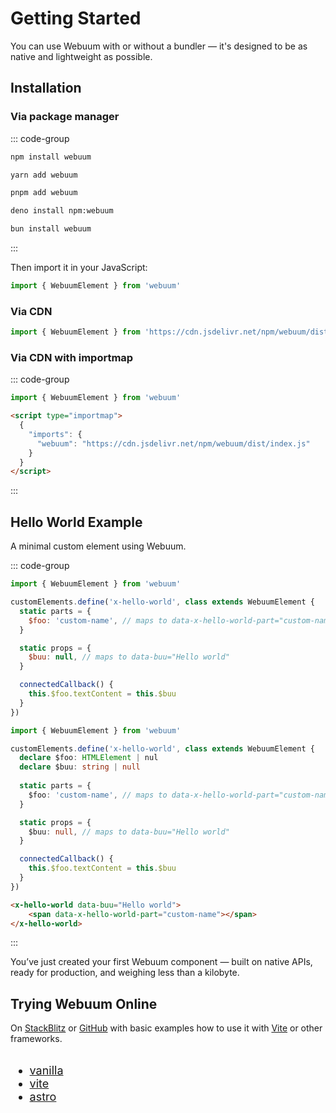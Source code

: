 # Getting Started

You can use Webuum with or without a bundler — it's designed to be as native and lightweight as possible.

## Installation

### Via package manager

::: code-group
```bash
npm install webuum
```
```bash
yarn add webuum
```
```bash
pnpm add webuum
```
```bash
deno install npm:webuum
```
```bash
bun install webuum
```
:::

Then import it in your JavaScript:

```js
import { WebuumElement } from 'webuum'
```

### Via CDN

```js
import { WebuumElement } from 'https://cdn.jsdelivr.net/npm/webuum/dist/index.js'
```

### Via CDN with importmap
::: code-group
```js
import { WebuumElement } from 'webuum'
```
```html
<script type="importmap">
  {
    "imports": {
      "webuum": "https://cdn.jsdelivr.net/npm/webuum/dist/index.js"
    }
  }
</script>
```
:::

## Hello World Example

A minimal custom element using Webuum.

::: code-group
```js
import { WebuumElement } from 'webuum'

customElements.define('x-hello-world', class extends WebuumElement {
  static parts = {
    $foo: 'custom-name', // maps to data-x-hello-world-part="custom-name"
  }

  static props = {
    $buu: null, // maps to data-buu="Hello world"
  }

  connectedCallback() {
    this.$foo.textContent = this.$buu
  }
})
```
```ts
import { WebuumElement } from 'webuum'

customElements.define('x-hello-world', class extends WebuumElement {
  declare $foo: HTMLElement | nul
  declare $buu: string | null
    
  static parts = {
    $foo: 'custom-name', // maps to data-x-hello-world-part="custom-name"
  }

  static props = {
    $buu: null, // maps to data-buu="Hello world"
  }

  connectedCallback() {
    this.$foo.textContent = this.$buu
  }
})
```
```html
<x-hello-world data-buu="Hello world">
    <span data-x-hello-world-part="custom-name"></span>
</x-hello-world>
```
:::

You’ve just created your first Webuum component — built on native APIs, ready for production, and weighing less than a kilobyte.

## Trying Webuum Online

On [StackBlitz](https://stackblitz.com/) or [GitHub](https://github.com/webuum/webuum/tree/main/examples) with basic examples how to use it with [Vite](https://vitejs.dev/) or other frameworks.

<style>
    #trying-winduum-online a {
        display: flex;
        align-items: center;
        gap: 0.5rem;
    }

    #trying-winduum-online a svg {
        width: 0.875rem;
        height: 0.875rem;
    }

    .dark #trying-winduum-online a svg {
        fill: #fff;
    }

    @media all and (max-width: 720px) {
        #trying-winduum-online {
            display: block !important;
            gap: 3rem !important;
        }
    }
</style>

<div id="trying-winduum-online" style="display: flex; gap: 6rem; font-size: 1.125rem;">
<div>

* <a href="https://stackblitz.com/github/webuum/webuum/tree/main/examples/vanilla" target="_blank" rel="noreferrer">vanilla <svg><use href="#icon-sb" /></svg></a>
* <a href="https://stackblitz.com/github/webuum/webuum/tree/main/examples/vite" target="_blank" rel="noreferrer">vite <svg><use href="#icon-sb" /></svg></a>
* <a href="https://stackblitz.com/github/webuum/webuum/tree/main/examples/astro" target="_blank" rel="noreferrer">astro<svg><use href="#icon-sb" /></svg></a>

</div>
</div>